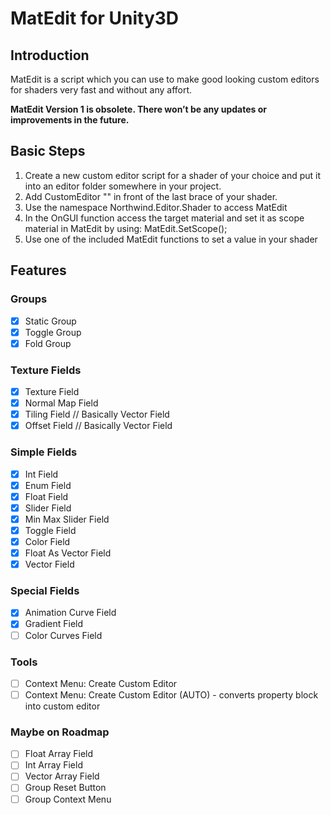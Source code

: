 # MatEdit for Unity3D
## Introduction
MatEdit is a script which you can use to make good looking custom editors for shaders very fast and without any affort.

**MatEdit Version 1 is obsolete. There won’t be any updates or improvements in the future.**

## Basic Steps

1. Create a new custom editor script for a shader of your choice and put it into an editor folder somewhere in your project.
2. Add CustomEditor "<CustomEditorScript>" in front of the last brace of your shader.
3. Use the namespace Northwind.Editor.Shader to access MatEdit
4. In the OnGUI function access the target material and set it as scope material in MatEdit by using: MatEdit.SetScope(<TargetMaterial>);
5. Use one of the included MatEdit functions to set a value in your shader

## Features
### Groups

- [x] Static Group
- [x] Toggle Group
- [x] Fold Group

### Texture Fields

- [x] Texture Field
- [x] Normal Map Field
- [x] Tiling Field // Basically Vector Field
- [x] Offset Field // Basically Vector Field

### Simple Fields

- [x] Int Field
- [x] Enum Field
- [x] Float Field
- [x] Slider Field
- [x] Min Max Slider Field
- [x] Toggle Field
- [x] Color Field
- [x] Float As Vector Field
- [x] Vector Field

### Special Fields

- [x] Animation Curve Field
- [x] Gradient Field
- [ ] Color Curves Field

### Tools

- [ ] Context Menu: Create Custom Editor
- [ ] Context Menu: Create Custom Editor (AUTO) - converts property block into custom editor

### Maybe on Roadmap

- [ ] Float Array Field
- [ ] Int Array Field
- [ ] Vector Array Field
- [ ] Group Reset Button
- [ ] Group Context Menu
